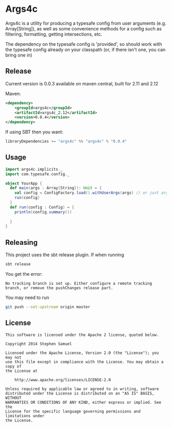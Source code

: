 Args4c
====

Args4c is a utility for producing a typesafe config from user arguments (e.g. Array[String]),
as well as some convenience methods for a config such as filtering, formatting, getting intersections, etc.

The dependency on the typesafe config is 'provided', so should work with the typesafe config
already on your classpath (or, if there isn't one, you can bring one in)

## Release

Current version is 0.0.3 available on maven central, built for 2.11 and 2.12

Maven:
```xml
<dependency>
    <groupId>args4c</groupId>
    <artifactId>args4c_2.12</artifactId>
    <version>0.0.4</version>
</dependency>
```

If using SBT then you want:
```scala
libraryDependencies += "args4c" %% "args4c" % "0.0.4"
```

## Usage

```scala
import args4c.implicits._
import com.typesafe.config._

object YourApp {
  def main(args : Array[String]): Unit = {
    val config = ConfigFactory.load().withUserArgs(args) // or just args4c.configForArgs(args)
    run(config)
  }
  def run(config : Config) = {
    println(config.summary())
  
  }
}
```
## Releasing

This project uses the sbt release plugin. If when running
```scala
sbt release
```

You get the error:
```
No tracking branch is set up. Either configure a remote tracking branch, or remove the pushChanges release part.
``` 

You may need to run 
```bash
git push --set-upstream origin master
```

## License
```
This software is licensed under the Apache 2 license, quoted below.

Copyright 2014 Stephen Samuel

Licensed under the Apache License, Version 2.0 (the "License"); you may not
use this file except in compliance with the License. You may obtain a copy of
the License at

    http://www.apache.org/licenses/LICENSE-2.0

Unless required by applicable law or agreed to in writing, software
distributed under the License is distributed on an "AS IS" BASIS, WITHOUT
WARRANTIES OR CONDITIONS OF ANY KIND, either express or implied. See the
License for the specific language governing permissions and limitations under
the License.
```
